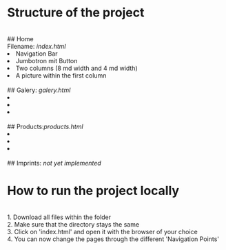 # Structure of the project
<br>
## Home
<br>
Filename: <i>index.html</i><br>
<li>Navigation Bar</li>
<li>Jumbotron mit Button</li>
<li>Two columns (8 md width and 4 md width)</li>
<li>A picture within the first column</li><br>
## Galery: <i>galery.html</i>
<li></li>
<li></li>
<li></li><br>
## Products:<i>products.html</i>
<li></li>
<li></li>
<li></li><br>
## Imprints: <i>not yet implemented</i>

# How to run the project locally
<br>
1. Download all files within the folder<br>
2. Make sure that the directory stays the same<br>
3. Click on 'index.html' and open it with the browser of your choice<br>
4. You can now change the pages through the different 'Navigation Points'<br>
